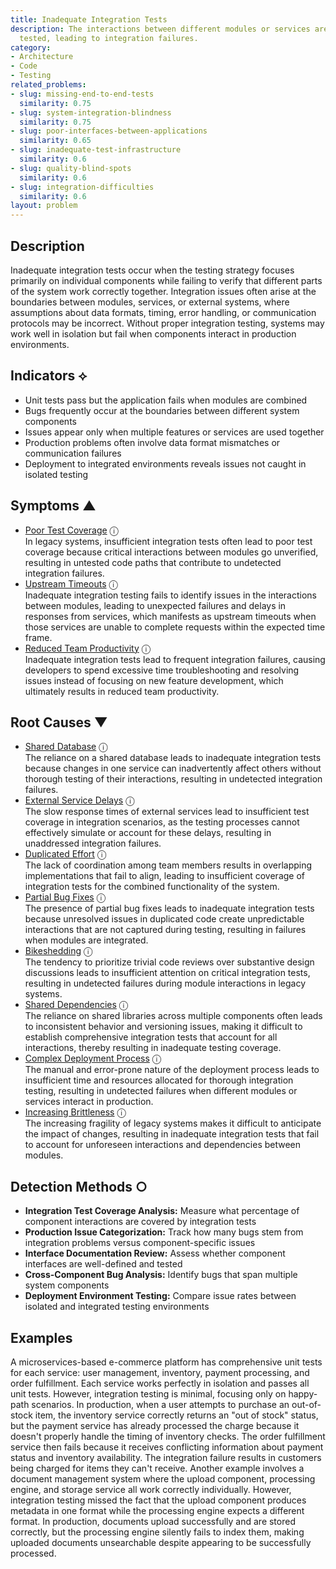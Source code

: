 ```yaml
---
title: Inadequate Integration Tests
description: The interactions between different modules or services are not thoroughly
  tested, leading to integration failures.
category:
- Architecture
- Code
- Testing
related_problems:
- slug: missing-end-to-end-tests
  similarity: 0.75
- slug: system-integration-blindness
  similarity: 0.75
- slug: poor-interfaces-between-applications
  similarity: 0.65
- slug: inadequate-test-infrastructure
  similarity: 0.6
- slug: quality-blind-spots
  similarity: 0.6
- slug: integration-difficulties
  similarity: 0.6
layout: problem
---
```


## Description

Inadequate integration tests occur when the testing strategy focuses primarily on individual components while failing to verify that different parts of the system work correctly together. Integration issues often arise at the boundaries between modules, services, or external systems, where assumptions about data formats, timing, error handling, or communication protocols may be incorrect. Without proper integration testing, systems may work well in isolation but fail when components interact in production environments.

## Indicators ⟡
- Unit tests pass but the application fails when modules are combined
- Bugs frequently occur at the boundaries between different system components
- Issues appear only when multiple features or services are used together
- Production problems often involve data format mismatches or communication failures
- Deployment to integrated environments reveals issues not caught in isolated testing

## Symptoms ▲
- [Poor Test Coverage](poor-test-coverage.md) <span class="info-tooltip" title="Confidence: 0.494, Strength: 0.730">ⓘ</span>
<br/>  In legacy systems, insufficient integration tests often lead to poor test coverage because critical interactions between modules go unverified, resulting in untested code paths that contribute to undetected integration failures.
- [Upstream Timeouts](upstream-timeouts.md) <span class="info-tooltip" title="Confidence: 0.480, Strength: 0.669">ⓘ</span>
<br/>  Inadequate integration testing fails to identify issues in the interactions between modules, leading to unexpected failures and delays in responses from services, which manifests as upstream timeouts when those services are unable to complete requests within the expected time frame.
- [Reduced Team Productivity](reduced-team-productivity.md) <span class="info-tooltip" title="Confidence: 0.357, Strength: 0.722">ⓘ</span>
<br/>  Inadequate integration tests lead to frequent integration failures, causing developers to spend excessive time troubleshooting and resolving issues instead of focusing on new feature development, which ultimately results in reduced team productivity.

## Root Causes ▼
- [Shared Database](shared-database.md) <span class="info-tooltip" title="Confidence: 0.359, Strength: 0.941">ⓘ</span>
<br/>  The reliance on a shared database leads to inadequate integration tests because changes in one service can inadvertently affect others without thorough testing of their interactions, resulting in undetected integration failures.
- [External Service Delays](external-service-delays.md) <span class="info-tooltip" title="Confidence: 0.334, Strength: 0.929">ⓘ</span>
<br/>  The slow response times of external services lead to insufficient test coverage in integration scenarios, as the testing processes cannot effectively simulate or account for these delays, resulting in unaddressed integration failures.
- [Duplicated Effort](duplicated-effort.md) <span class="info-tooltip" title="Confidence: 0.334, Strength: 0.932">ⓘ</span>
<br/>  The lack of coordination among team members results in overlapping implementations that fail to align, leading to insufficient coverage of integration tests for the combined functionality of the system.
- [Partial Bug Fixes](partial-bug-fixes.md) <span class="info-tooltip" title="Confidence: 0.333, Strength: 0.909">ⓘ</span>
<br/>  The presence of partial bug fixes leads to inadequate integration tests because unresolved issues in duplicated code create unpredictable interactions that are not captured during testing, resulting in failures when modules are integrated.
- [Bikeshedding](bikeshedding.md) <span class="info-tooltip" title="Confidence: 0.329, Strength: 0.916">ⓘ</span>
<br/>  The tendency to prioritize trivial code reviews over substantive design discussions leads to insufficient attention on critical integration tests, resulting in undetected failures during module interactions in legacy systems.
- [Shared Dependencies](shared-dependencies.md) <span class="info-tooltip" title="Confidence: 0.324, Strength: 0.951">ⓘ</span>
<br/>  The reliance on shared libraries across multiple components often leads to inconsistent behavior and versioning issues, making it difficult to establish comprehensive integration tests that account for all interactions, thereby resulting in inadequate testing coverage.
- [Complex Deployment Process](complex-deployment-process.md) <span class="info-tooltip" title="Confidence: 0.309, Strength: 0.843">ⓘ</span>
<br/>  The manual and error-prone nature of the deployment process leads to insufficient time and resources allocated for thorough integration testing, resulting in undetected failures when different modules or services interact in production.
- [Increasing Brittleness](increasing-brittleness.md) <span class="info-tooltip" title="Confidence: 0.309, Strength: 0.844">ⓘ</span>
<br/>  The increasing fragility of legacy systems makes it difficult to anticipate the impact of changes, resulting in inadequate integration tests that fail to account for unforeseen interactions and dependencies between modules.

## Detection Methods ○
- **Integration Test Coverage Analysis:** Measure what percentage of component interactions are covered by integration tests
- **Production Issue Categorization:** Track how many bugs stem from integration problems versus component-specific issues
- **Interface Documentation Review:** Assess whether component interfaces are well-defined and tested
- **Cross-Component Bug Analysis:** Identify bugs that span multiple system components
- **Deployment Environment Testing:** Compare issue rates between isolated and integrated testing environments

## Examples

A microservices-based e-commerce platform has comprehensive unit tests for each service: user management, inventory, payment processing, and order fulfillment. Each service works perfectly in isolation and passes all unit tests. However, integration testing is minimal, focusing only on happy-path scenarios. In production, when a user attempts to purchase an out-of-stock item, the inventory service correctly returns an "out of stock" status, but the payment service has already processed the charge because it doesn't properly handle the timing of inventory checks. The order fulfillment service then fails because it receives conflicting information about payment status and inventory availability. The integration failure results in customers being charged for items they can't receive. Another example involves a document management system where the upload component, processing engine, and storage service all work correctly individually. However, integration testing missed the fact that the upload component produces metadata in one format while the processing engine expects a different format. In production, documents upload successfully and are stored correctly, but the processing engine silently fails to index them, making uploaded documents unsearchable despite appearing to be successfully processed.
